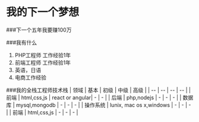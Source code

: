 # 我的下一个梦想

###下一个五年我要赚100万

###我有什么
1. PHP工程师 工作经验1年
2. 前端工程师 工作经验1年
3. 英语，日语
4. 电商工作经验

###我的全栈工程师技术栈
| 领域 | 基本 | 初级 | 中级 | 高级 |
| -- | -- | -- | -- |
| 前端 | html,css,js | react or angular| - | - |
| 后端 | php,nodejs | - | - | - |
| 数据库 | mysql,mongodb | - | - | - |
| 操作系统 | lunix, mac os x,windows | - | - | - |
| 前端 | html,css,js | - | - | - |
